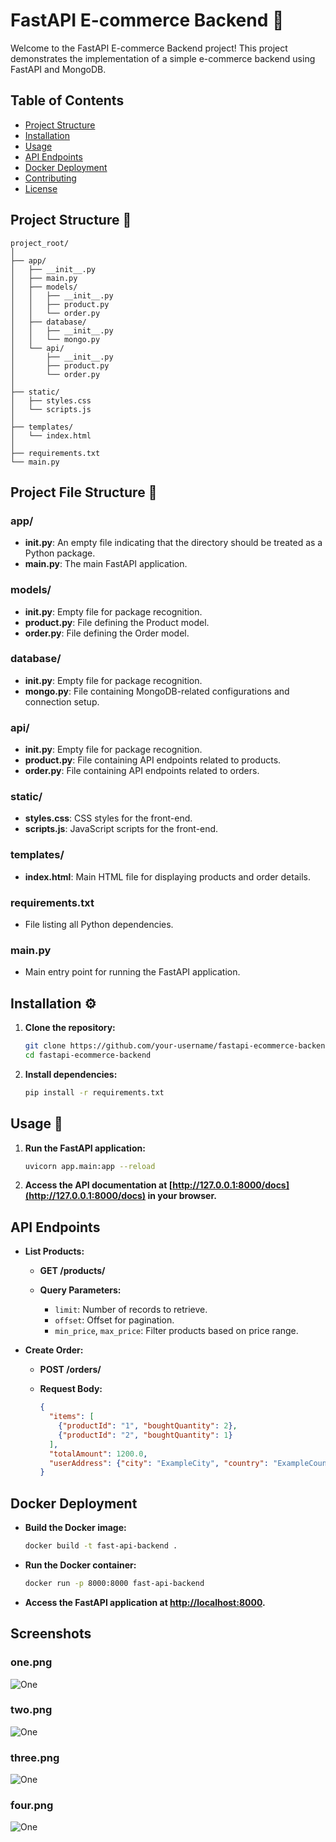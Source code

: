 # FastAPI E-commerce Backend 🚀

Welcome to the FastAPI E-commerce Backend project! This project demonstrates the implementation of a simple e-commerce backend using FastAPI and MongoDB.

## Table of Contents

- [Project Structure](#project-structure)
- [Installation](#installation)
- [Usage](#usage)
- [API Endpoints](#api-endpoints)
- [Docker Deployment](#docker-deployment)
- [Contributing](#contributing)
- [License](#license)

## Project Structure 📁

```plaintext
project_root/
│
├── app/
│   ├── __init__.py
│   ├── main.py
│   ├── models/
│   │   ├── __init__.py
│   │   ├── product.py
│   │   └── order.py
│   ├── database/
│   │   ├── __init__.py
│   │   └── mongo.py
│   └── api/
│       ├── __init__.py
│       ├── product.py
│       └── order.py
│
├── static/
│   ├── styles.css
│   └── scripts.js
│
├── templates/
│   └── index.html
│
├── requirements.txt
└── main.py
```
## Project File Structure 📂

### app/
- **__init__.py**: An empty file indicating that the directory should be treated as a Python package.
- **main.py**: The main FastAPI application.

### models/
- **__init__.py**: Empty file for package recognition.
- **product.py**: File defining the Product model.
- **order.py**: File defining the Order model.

### database/
- **__init__.py**: Empty file for package recognition.
- **mongo.py**: File containing MongoDB-related configurations and connection setup.

### api/
- **__init__.py**: Empty file for package recognition.
- **product.py**: File containing API endpoints related to products.
- **order.py**: File containing API endpoints related to orders.

### static/
- **styles.css**: CSS styles for the front-end.
- **scripts.js**: JavaScript scripts for the front-end.

### templates/
- **index.html**: Main HTML file for displaying products and order details.

### requirements.txt
- File listing all Python dependencies.

### main.py
- Main entry point for running the FastAPI application.


## Installation ⚙️

1. **Clone the repository:**

    ```bash
    git clone https://github.com/your-username/fastapi-ecommerce-backend.git
    cd fastapi-ecommerce-backend
    ```

2. **Install dependencies:**

    ```bash
    pip install -r requirements.txt
    ```

## Usage 🚀

1. **Run the FastAPI application:**

    ```bash
    uvicorn app.main:app --reload
    ```

2. **Access the API documentation at [http://127.0.0.1:8000/docs](http://127.0.0.1:8000/docs) in your browser.**

## API Endpoints

- **List Products:**

    - **GET /products/**

    - **Query Parameters:**
        - `limit`: Number of records to retrieve.
        - `offset`: Offset for pagination.
        - `min_price`, `max_price`: Filter products based on price range.

- **Create Order:**

    - **POST /orders/**

    - **Request Body:**
        ```json
        {
          "items": [
            {"productId": "1", "boughtQuantity": 2},
            {"productId": "2", "boughtQuantity": 1}
          ],
          "totalAmount": 1200.0,
          "userAddress": {"city": "ExampleCity", "country": "ExampleCountry", "zipCode": "12345"}
        }
        ```

## Docker Deployment

- **Build the Docker image:**

    ```bash
    docker build -t fast-api-backend .
    ```

- **Run the Docker container:**

    ```bash
    docker run -p 8000:8000 fast-api-backend
    ```

- **Access the FastAPI application at [http://localhost:8000](http://localhost:8000).**


## Screenshots

### one.png
![One](one.png)

### two.png
![One](two.png)

### three.png
![One](three.png)

### four.png
![One](four.png)

